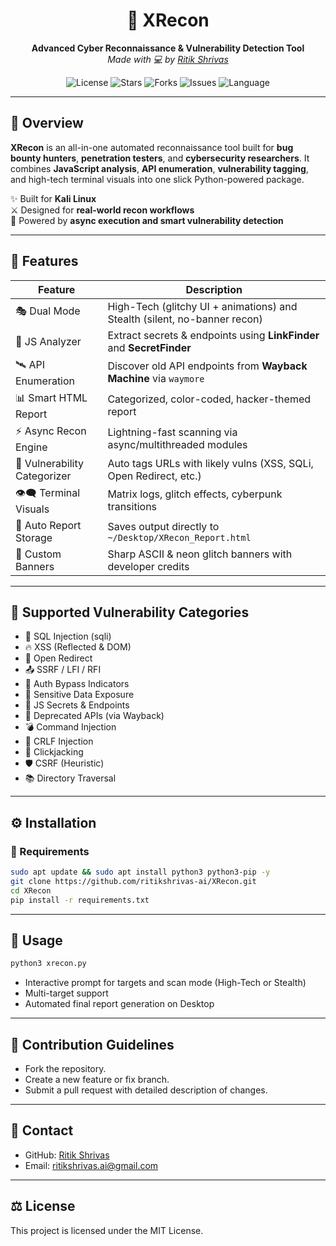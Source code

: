 <h1 align="center">🚀 XRecon</h1>
<p align="center">
  <strong>Advanced Cyber Reconnaissance & Vulnerability Detection Tool</strong><br>
  <em>Made with 💻 by <a href="https://github.com/ritikshrivas-ai">Ritik Shrivas</a></em>
</p>

<p align="center">
  <img src="https://img.shields.io/github/license/ritikshrivas-ai/XRecon?style=flat-square" alt="License">
  <img src="https://img.shields.io/github/stars/ritikshrivas-ai/XRecon?style=flat-square" alt="Stars">
  <img src="https://img.shields.io/github/forks/ritikshrivas-ai/XRecon?style=flat-square" alt="Forks">
  <img src="https://img.shields.io/github/issues/ritikshrivas-ai/XRecon?style=flat-square" alt="Issues">
  <img src="https://img.shields.io/github/languages/top/ritikshrivas-ai/XRecon?style=flat-square" alt="Language">
</p>

---

## 📌 Overview

**XRecon** is an all-in-one automated reconnaissance tool built for **bug bounty hunters**, **penetration testers**, and **cybersecurity researchers**. It combines **JavaScript analysis**, **API enumeration**, **vulnerability tagging**, and high-tech terminal visuals into one slick Python-powered package.

✨ Built for **Kali Linux**  
⚔️ Designed for **real-world recon workflows**  
🧠 Powered by **async execution and smart vulnerability detection**

---

## 🧠 Features

| Feature                        | Description |
|-------------------------------|-------------|
| 🎭 Dual Mode                  | High-Tech (glitchy UI + animations) and Stealth (silent, no-banner recon) |
| 🧬 JS Analyzer                | Extract secrets & endpoints using **LinkFinder** and **SecretFinder** |
| 🛰️ API Enumeration            | Discover old API endpoints from **Wayback Machine** via `waymore` |
| 📊 Smart HTML Report          | Categorized, color-coded, hacker-themed report |
| ⚡ Async Recon Engine         | Lightning-fast scanning via async/multithreaded modules |
| 🧠 Vulnerability Categorizer  | Auto tags URLs with likely vulns (XSS, SQLi, Open Redirect, etc.) |
| 👁️‍🗨️ Terminal Visuals          | Matrix logs, glitch effects, cyberpunk transitions |
| 💾 Auto Report Storage        | Saves output directly to `~/Desktop/XRecon_Report.html` |
| 🎨 Custom Banners             | Sharp ASCII & neon glitch banners with developer credits |

---

## 🧪 Supported Vulnerability Categories

- 🧨 SQL Injection (sqli)
- 🔥 XSS (Reflected & DOM)
- 🎣 Open Redirect
- 📤 SSRF / LFI / RFI
- 🔐 Auth Bypass Indicators
- 📎 Sensitive Data Exposure
- 🎯 JS Secrets & Endpoints
- 📡 Deprecated APIs (via Wayback)
- 💣 Command Injection
- 🧼 CRLF Injection
- 🛑 Clickjacking
- 🛡️ CSRF (Heuristic)
- 📚 Directory Traversal

---

## ⚙️ Installation

### 🐍 Requirements
```bash
sudo apt update && sudo apt install python3 python3-pip -y
git clone https://github.com/ritikshrivas-ai/XRecon.git
cd XRecon
pip install -r requirements.txt
```
---
## 🚀 Usage
```bash
python3 xrecon.py
```
- Interactive prompt for targets and scan mode (High-Tech or Stealth)
- Multi-target support
- Automated final report generation on Desktop

---
## 🧠 Contribution Guidelines

- Fork the repository.
- Create a new feature or fix branch.
- Submit a pull request with detailed description of changes.

---
## 📧 Contact
- GitHub: [Ritik Shrivas](https://github.com/ritikshrivas-ai)
- Email: ritikshrivas.ai@gmail.com

---
## ⚖️ License
This project is licensed under the MIT License.
